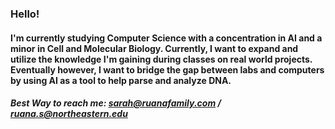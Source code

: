 ### Hello! 
#### I'm currently studying Computer Science with a concentration in AI and a minor in Cell and Molecular Biology. Currently, I want to expand and utilize the knowledge I'm gaining during classes on real world projects. Eventually however, I want to bridge the gap between labs and computers by using AI as a tool to help parse and analyze DNA.

##### Best Way to reach me: sarah@ruanafamily.com / ruana.s@northeastern.edu
